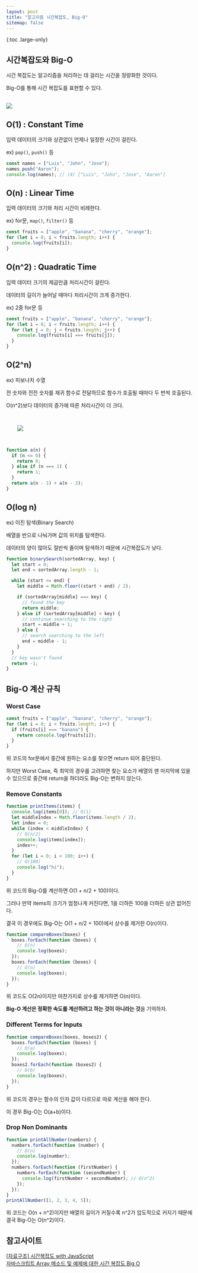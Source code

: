 ```yaml
---
layout: post
title: "알고리즘 시간복잡도, Big-O"
sitemap: false
---
```


{:toc .large-only}

## 시간복잡도와 Big-O

시간 복잡도는 알고리즘을 처리하는 데 걸리는 시간을 정량화한 것이다.

Big-O를 통해 시간 복잡도를 표현할 수 있다.

<br/>

<img src="/assets/img/blog/2021-10-11-Big-O_01.jpg">

## O(1) : Constant Time

입력 데이터의 크기와 상관없이 언제나 일정한 시간이 걸린다.

ex) `pop()`, `push()` 등

```js
const names = ["Luis", "John", "Jose"];
names.push("Aaron");
console.log(names); // (4) ["Luis", "John", "Jose", "Aaron"]
```

## O(n) : Linear Time

입력 데이터의 크기와 처리 시간이 비례한다.

ex) for문, `map()`, `filter()` 등

```js
const fruits = ["apple", "banana", "cherry", "orange"];
for (let i = 0; i < fruits.length; i++) {
  console.log(fruits[i]);
}
```

## O(n^2) : Quadratic Time

입력 데이터 크기의 제곱만큼 처리시간이 걸린다.

데이터의 길이가 늘어날 때마다 처리시간이 크게 증가한다.

ex) 2중 for문 등

```js
const fruits = ["apple", "banana", "cherry", "orange"];
for (let i = 0; i < fruits.length; i++) {
  for (let j = 0; j < fruits.length; j++) {
    console.log(fruits[i] === fruits[j]);
  }
}
```

## O(2^n)

ex) 피보나치 수열

전 숫자와 전전 숫자를 재귀 함수로 전달하므로 함수가 호출될 때마다 두 번씩 호출된다.

O(n^2)보다 데이터의 증가에 따른 처리시간이 더 크다.

<img src="/assets/img/blog/2021-10-11-Big-O_02.jpg" style="margin:30px;">

```js
function a(n) {
  if (n <= 0) {
    return 0;
  } else if (n === 1) {
    return 1;
  }
  return a(n - 1) + a(n - 2);
}
```

## O(log n)

ex) 이진 탐색(Binary Search)

배열을 반으로 나눠가며 값의 위치를 탐색한다.

데이터의 양이 많아도 절반씩 줄이며 탐색하기 때문에 시간복잡도가 낮다.

```js
function binarySearch(sortedArray, key) {
  let start = 0;
  let end = sortedArray.length - 1;

  while (start <= end) {
    let middle = Math.floor((start + end) / 2);

    if (sortedArray[middle] === key) {
      // found the key
      return middle;
    } else if (sortedArray[middle] < key) {
      // continue searching to the right
      start = middle + 1;
    } else {
      // search searching to the left
      end = middle - 1;
    }
  }
  // key wasn't found
  return -1;
}
```

## Big-O 계산 규칙

### Worst Case

```js
const fruits = ["apple", "banana", "cherry", "orange"];
for (let i = 0; i < fruits.length; i++) {
  if (fruits[i] === "banana") {
    return console.log(fruits[i]);
  }
}
```

위 코드의 for문에서 중간에 원하는 요소를 찾으면 return 되어 중단된다.

하지만 Worst Case, 즉 최악의 경우를 고려하면 찾는 요소가 배열의 맨 마지막에 있을 수 있으므로 중간에 return을 하더라도 Big-O는 변하지 않는다.

### Remove Constants

```js
function printItems(items) {
  console.log(items[0]); // O(1)
  let middleIndex = Math.floor(items.length / 2);
  let index = 0;
  while (index < middleIndex) {
    // O(n/2)
    console.log(items[index]);
    index++;
  }
  for (let i = 0; i < 100; i++) {
    // O(100)
    console.log("hi");
  }
}
```

위 코드의 Big-O를 계산하면 O(1 + n/2 + 100)이다.

그러나 만약 items의 크기가 엄청나게 커진다면, 1을 더하든 100을 더하든 상관 없어진다.

결국 이 경우에도 Big-O는 O(1 + n/2 + 100)에서 상수를 제거한 O(n)이다.

```js
function compareBoxes(boxes) {
  boxes.forEach(function (boxes) {
    // O(n)
    console.log(boxes);
  });
  boxes.forEach(function (boxes) {
    // O(n)
    console.log(boxes);
  });
}
```

위 코드도 O(2n)이지만 마찬가지로 상수를 제거하면 O(n)이다.

**Big-O 계산은 정확한 속도를 계산하려고 하는 것이 아니라는 것**을 기억하자.

### Different Terms for Inputs

```js
function compareBoxes(boxes, boxes2) {
  boxes.forEach(function (boxes) {
    // O(a)
    console.log(boxes);
  });
  boxes2.forEach(function (boxes2) {
    // O(b)
    console.log(boxes);
  });
}
```

위 코드의 경우는 함수의 인자 값이 다르므로 따로 계산을 해야 한다.

이 경우 Big-O는 O(a+b)이다.

### Drop Non Dominants

```js
function printAllNumber(numbers) {
  numbers.forEach(function (number) {
    // O(n)
    console.log(number);
  });
  numbers.forEach(function (firstNumber) {
    numbers.forEach(function (secondNumber) {
      console.log(firstNumber + secondNumber); // O(n^2)
    });
  });
}
printAllNumber([1, 2, 3, 4, 5]);
```

위 코드는 O(n + n^2)이지만 배열의 길이가 커질수록 n^2가 압도적으로 커지기 때문에 결국 Big-O는 O(n^2)이다.

## 참고사이트

[[자료구조] 시간복잡도 with JavaScript](https://overcome-the-limits.tistory.com/entry/%EC%9E%90%EB%A3%8C%EA%B5%AC%EC%A1%B0-%EC%8B%9C%EA%B0%84%EB%B3%B5%EC%9E%A1%EB%8F%84-with-JavaScript)<br/>
[자바스크립트 Array 메소드 및 예제에 대한 시간 복잡도 Big O](https://kimyejin.tistory.com/m/62)
